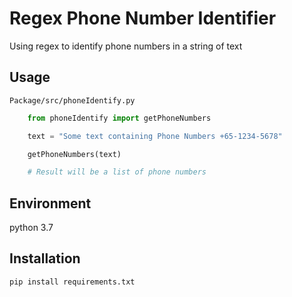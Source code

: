 # Regex Phone Number Identifier
Using regex to identify phone numbers in a string of text

## Usage
```Package/src/phoneIdentify.py```

```python
    from phoneIdentify import getPhoneNumbers

    text = "Some text containing Phone Numbers +65-1234-5678"

    getPhoneNumbers(text)

    # Result will be a list of phone numbers
```

## Environment
python 3.7

## Installation
```pip install requirements.txt```